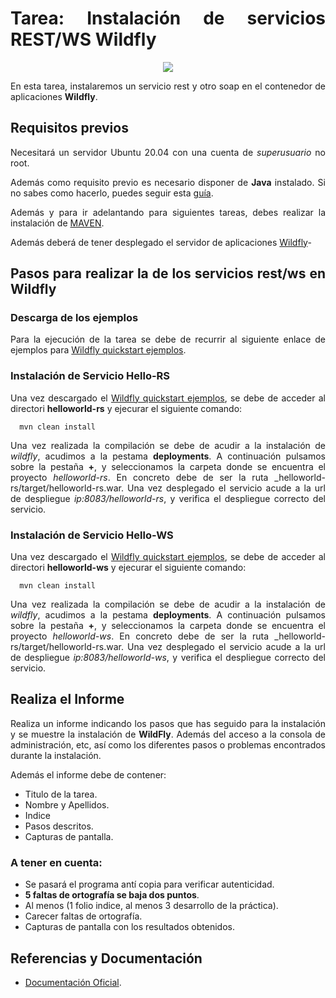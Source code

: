 <div align="justify">

# Tarea: Instalación de servicios REST/WS Wildfly

<div align="center">
  <img src="https://upload.wikimedia.org/wikipedia/commons/a/a3/Wildfly_logo.png"  />
</div>


  En esta tarea, instalaremos un servicio rest y otro soap en el contenedor de aplicaciones __Wildfly__.


## Requisitos previos

  Necesitará un servidor Ubuntu 20.04 con una cuenta de _superusuario_ no root.

  Además como requisito previo es necesario disponer de __Java__ instalado. Si no sabes como hacerlo, puedes seguir esta [guía](../../../comun/JDK.md).

  Además y para ir adelantando para siguientes tareas, debes realizar la instalación de [MAVEN](../../../comun/MAVEN.md).

  Además deberá de tener desplegado el servidor de aplicaciones [Wildfly](instalacion-jboss-wildfly.md)-

## Pasos para realizar la de los servicios rest/ws en Wildfly

### Descarga de los ejemplos

  Para la ejecución de la tarea se debe de recurrir al siguiente enlace de ejemplos para [Wildfly quickstart ejemplos](https://github.com/wildfly/quickstart/).


### Instalación de Servicio Hello-RS

Una vez descargado el [Wildfly quickstart ejemplos](https://github.com/wildfly/quickstart/), se debe de acceder al directori  __helloworld-rs__ y ejecurar el siguiente comando:

```console
  mvn clean install
```
  Una vez realizada la compilación se debe de acudir a la instalación de _wildfly_, acudimos a la pestama __deployments__. A continuación pulsamos sobre la pestaña __+__, y seleccionamos la carpeta donde se encuentra el proyecto _helloworld-rs_. En concreto debe de ser la ruta _helloworld-rs/target/helloworld-rs.war.
  Una vez desplegado el servicio acude a la url de despliegue _ip:8083/helloworld-rs_, y verifica el despliegue correcto del servicio.

### Instalación de Servicio Hello-WS

  Una vez descargado el [Wildfly quickstart ejemplos](https://github.com/wildfly/quickstart/), se debe de acceder al directori  __helloworld-ws__ y ejecurar el siguiente comando:

  ```console
    mvn clean install
  ```
  Una vez realizada la compilación se debe de acudir a la instalación de _wildfly_, acudimos a la pestama __deployments__. A continuación pulsamos sobre la pestaña __+__, y seleccionamos la carpeta donde se encuentra el proyecto _helloworld-ws_. En concreto debe de ser la ruta _helloworld-rs/target/helloworld-rs.war.
  Una vez desplegado el servicio acude a la url de despliegue _ip:8083/helloworld-ws_, y verifica el despliegue correcto del servicio.  

## Realiza el Informe

  Realiza un informe indicando los pasos que has seguido para la instalación y se muestre la instalación de __WildFly__. Además del acceso a la consola de administración, etc, así como los diferentes pasos o problemas encontrados durante la instalación.

  Además el informe debe de contener:
   - Titulo de la tarea.
   - Nombre y Apellidos.
   - Indice
   - Pasos descritos.
   - Capturas de pantalla.

### A tener en cuenta:

  - Se pasará el programa antí copia para verificar autenticidad.
  - __5 faltas de ortografía se baja dos puntos__.
  - Al menos (1 folio indice, al menos 3 desarrollo de la práctica).
  - Carecer faltas de ortografía.
  - Capturas de pantalla con los resultados obtenidos.

</div>

## Referencias y Documentación

- [Documentación Oficial](https://docs.wildfly.org/).

